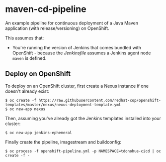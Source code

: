 # maven-cd-pipeline

An example pipeline for continuous deployment of a Java Maven application (with release/versioning) on OpenShift.

This assumes that:

- You're running the version of Jenkins that comes bundled with OpenShift - because the _Jenkinsfile_ assumes a Jenkins agent node `maven` is defined.

## Deploy on OpenShift

To deploy on an OpenShift cluster, first create a Nexus instance if one doesn't already exist:

    $ oc create -f https://raw.githubusercontent.com/redhat-cop/openshift-templates/master/nexus/nexus-deployment-template.yml
    $ oc new-app nexus

Then, assuming you've already got the Jenkins templates installed into your cluster:

    $ oc new-app jenkins-ephemeral

Finally create the pipeline, imagestream and buildconfig:

    $ oc process -f openshift-pipeline.yml -p NAMESPACE=tdonohue-cicd | oc create -f -

